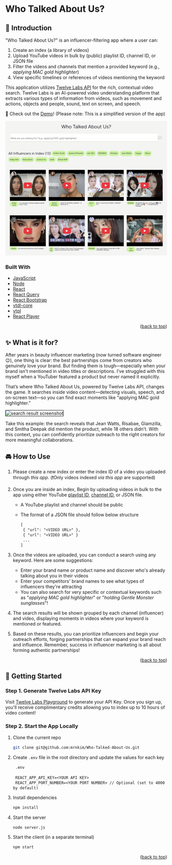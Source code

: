 <a id="readme-top"></a>

# Who Talked About Us?

## 👋 Introduction

"Who Talked About Us?" is an influencer-filtering app where a user can:

1. Create an index (a library of videos)
2. Upload YouTube videos in bulk by (public) playlist ID, channel ID, or JSON file
3. Filter the videos and channels that mention a provided keyword (e.g., _applying MAC gold highlighter_)
4. View specific timelines or references of videos mentioning the keyword

This application utilizes [Twelve Labs API](https://docs.twelvelabs.io/docs) for the rich, contextual video search. Twelve Labs is an AI-powered video understanding platform that extracts various types of information from videos, such as movement and actions, objects and people, sound, text on screen, and speech.

📌 Check out the [Demo](https://who-talked-about-us-vercel-v2-deplo-one.vercel.app/)! (Please note: This is a simplified version of the app)

  <img src="public/demo.png" alt="demo screenshot" />

### Built With

- [JavaScript](https://developer.mozilla.org/en-US/docs/Web/JavaScript)
- [Node](https://nodejs.org/en)
- [React](https://react.dev/)
- [React Query](https://tanstack.com/query/latest)
- [React Bootstrap](https://react-bootstrap.netlify.app/)
- [ytdl-core](https://www.npmjs.com/package/ytdl-core)
- [ytpl](https://www.npmjs.com/package/ytpl)
- [React Player](https://www.npmjs.com/package/react-player)

<p align="right">(<a href="#readme-top">back to top</a>)</p>

## ✨ What is it for?

After years in beauty influencer marketing (now turned software engineer 😉), one thing is clear: the best partnerships come from creators who genuinely love your brand. But finding them is tough—especially when your brand isn't mentioned in video titles or descriptions. I’ve struggled with this myself when a YouTuber featured a product but never named it explicitly.

That’s where Who Talked About Us, powered by Twelve Labs API, changes the game. It searches inside video content—detecting visuals, speech, and on-screen text—so you can find exact moments like “applying MAC gold highlighter.”

<img src="public/search_demonstration.gif" alt="search result screenshot" style="border: 1px solid black;" />

Take this example: the search reveals that Jean Watts, Risabae, Glamzilla, and Smitha Deepak did mention the product, while 18 others didn’t. With this context, you can confidently prioritize outreach to the right creators for more meaningful collaborations.

## 🚘 How to Use

1. Please create a new index or enter the index ID of a video you uploaded through _this app_. (❗️Only videos indexed _via this app_ are supported)

2. Once you are inside an index, Begin by uploading videos in bulk to the app using either YouTube [playlist ID](https://www.sociablekit.com/find-youtube-playlist-id/#:~:text=Go%20to%20your%20target%20YouTube,playlist%20ID%20is%20PLFs4vir_WsTwEd%2DnJgVJCZPNL3HALHHpF), [channel ID](https://mixedanalytics.com/blog/find-a-youtube-channel-id/), or JSON file.

   - A YouTube playlist and channel should be public
   - The format of a JSON file should follow below structure

     ```
     [
      { "url": "<VIDEO URL>" },
      { "url": "<VIDEO URL>" }
      ...
     ]
     ```

3. Once the videos are uploaded, you can conduct a search using any keyword. Here are some suggestions:

   - Enter your brand name or product name and discover who's already talking about you in their videos
   - Enter your competitors' brand names to see what types of influencers they're attracting
   - You can also search for very specific or contextual keywords such as "_applying MAC gold highlighter_" or "_holding Gentle Monster sunglasses_"!

4. The search results will be shown grouped by each channel (influencer) and video, displaying moments in videos where your keyword is mentioned or featured.

5. Based on these results, you can prioritize influencers and begin your outreach efforts, forging partnerships that can expand your brand reach and influence. Remember, success in influencer marketing is all about forming authentic partnerships!

<p align="right">(<a href="#readme-top">back to top</a>)</p>

## 🔑 Getting Started

### Step 1. Generate Twelve Labs API Key

Visit [Twelve Labs Playground](https://playground.twelvelabs.io/) to generate your API Key. Once you sign up, you'll receive complimentary credits allowing you to index up to 10 hours of video content!

### Step 2. Start the App Locally

1. Clone the current repo

   ```sh
   git clone git@github.com:mrnkim/Who-Talked-About-Us.git
   ```

2. Create `.env` file in the root directory and update the values for each key

   ```
    .env

    REACT_APP_API_KEY=<YOUR API KEY>
    REACT_APP_PORT_NUMBER=<YOUR PORT NUMBER> // Optional (set to 4000 by default)
   ```

3. Install dependencies

   ```sh
   npm install
   ```

4. Start the server

   ```sh
   node server.js
   ```

5. Start the client (in a separate terminal)

   ```sh
   npm start
   ```

   <p align="right">(<a href="#readme-top">back to top</a>)</p>
